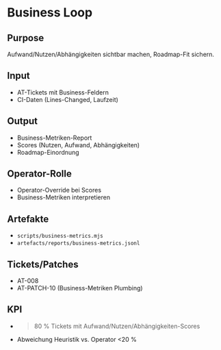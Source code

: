 # Business Loop

## Purpose

Aufwand/Nutzen/Abhängigkeiten sichtbar machen, Roadmap-Fit sichern.

## Input

- AT-Tickets mit Business-Feldern
- CI-Daten (Lines-Changed, Laufzeit)

## Output

- Business-Metriken-Report
- Scores (Nutzen, Aufwand, Abhängigkeiten)
- Roadmap-Einordnung

## Operator-Rolle

- Operator-Override bei Scores
- Business-Metriken interpretieren

## Artefakte

- `scripts/business-metrics.mjs`
- `artefacts/reports/business-metrics.jsonl`

## Tickets/Patches

- AT-008
- AT-PATCH-10 (Business-Metriken Plumbing)

## KPI

- > 80 % Tickets mit Aufwand/Nutzen/Abhängigkeiten-Scores
- Abweichung Heuristik vs. Operator <20 %
